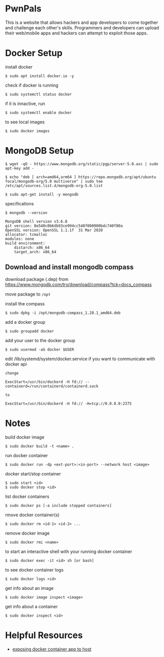 # PwnPals

This is a website that allows hackers and app developers to come together and challenge each other's skills.  Programmers and developers can upload their web/mobile apps and hackers can attempt to exploit those apps.

# Docker Setup

install docker 

```
$ sudo apt install docker.io -y
```

check if docker is running 

```
$ sudo systemctl status docker
```

if it is innactive, run

```
$ sudo systemctl enable docker
```

to see local images

```
$ sudo docker images
```

# MongoDB Setup

```
$ wget -qO - https://www.mongodb.org/static/pgp/server-5.0.asc | sudo apt-key add -

$ echo "deb [ arch=amd64,arm64 ] https://repo.mongodb.org/apt/ubuntu focal/mongodb-org/5.0 multiverse" | sudo tee /etc/apt/sources.list.d/mongodb-org-5.0.list

$ sudo apt-get install -y mongodb
```

specifications 

```
$ mongodb --version

MongoDB shell version v3.6.8
git version: 8e540c0b6db93ce994cc548f000900bdc740f80a
OpenSSL version: OpenSSL 1.1.1f  31 Mar 2020
allocator: tcmalloc
modules: none
build environment:
    distarch: x86_64
    target_arch: x86_64
```

## Download and install mongodb compass

download package (.dep) from https://www.mongodb.com/try/download/compass?tck=docs_compass

move package to ```/opt```

install the compass 

```
$ sudo dpkg -i /opt/mongodb-compass_1.28.1_amd64.deb
```

add a docker group 

```
$ sudo groupadd docker
```

add your user to the docker group

```
$ sudo usermod -aG docker $USER
```

edit /lib/systemd/system/docker.service if you want to communicate with docker api 

```
change

ExecStart=/usr/bin/dockerd -H fd:// --containerd=/run/containerd/containerd.sock
```
```
to

ExecStart=/usr/bin/dockerd -H fd:// -H=tcp://0.0.0.0:2375
```

# Notes

build docker image
```
$ sudo docker build -t <name> .
```

run docker container
```
$ sudo docker run -dp <ext-port>:<in-port> --network host <image>
```

docker start/stop container
```
$ sudo start <id>
$ sudo docker stop <id>
```

list docker containers 
```
$ sudo docker ps [-a include stopped containers]
```

rmove docker container(s)
```
$ sudo docker rm <id-1> <id-2> ...
```

remove docker image
```
$ sudo docker rmi <name>
```

to start an interactive shell with your running docker container 
```
$ sudo docker exec -it <id> sh [or bash]
```

to see docker container logs 
```
$ sudo docker logs <id>
```

get info about an image
```
$ sudo docker image inspect <image>
```

get info about a container
```
$ sudo docker inspect <id>
```

# Helpful Resources

- [exposing docker container app to host](https://stackoverflow.com/questions/57773604/connection-reset-by-peer-when-when-hitting-docker-container)